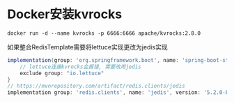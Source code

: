 # Docker安装kvrocks

```shell
docker run -d --name kvrocks -p 6666:6666 apache/kvrocks:2.8.0
```

如果整合RedisTemplate需要将lettuce实现更改为jedis实现
```groovy [gradle]
implementation(group: 'org.springframework.boot', name: 'spring-boot-starter-data-redis', version: '3.2.4') {
    // lettuce连接kvrocks会报错, 需要改用jedis
    exclude group: "io.lettuce"
}
// https://mvnrepository.com/artifact/redis.clients/jedis
implementation group: 'redis.clients', name: 'jedis', version: '5.2.0-beta1'
```
